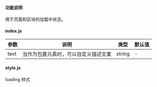 #### 功能说明
用于页面和区块的加载中状态。

#### index.js

参数 | 说明 | 类型 | 默认值
---|---|---|---
text|当作为包裹元素时，可以自定义描述文案|string|-


#### style.js

loading 样式
